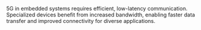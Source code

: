 5G in embedded systems requires efficient, low-latency communication. Specialized devices benefit from increased bandwidth, enabling faster data transfer and improved connectivity for diverse applications.